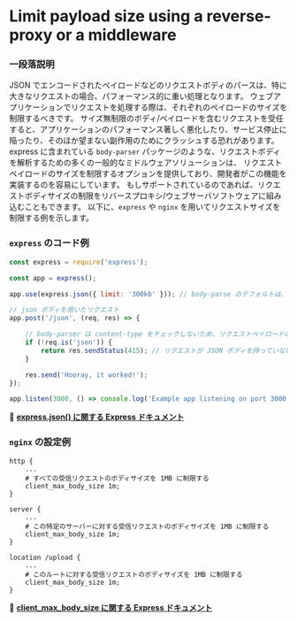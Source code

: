 # Limit payload size using a reverse-proxy or a middleware

### 一段落説明

JSON でエンコードされたペイロードなどのリクエストボディのパースは、特に大きなリクエストの場合、パフォーマンス的に重い処理となります。
ウェブアプリケーションでリクエストを処理する際は、それぞれのペイロードのサイズを制限するべきです。
サイズ無制限のボディ/ペイロードを含むリクエストを受任すると、アプリケーションのパフォーマンス著しく悪化したり、サービス停止に陥ったり、そのほか望まない副作用のためにクラッシュする恐れがあります。
express に含まれている `body-parser` パッケージのような、リクエストボディを解析するための多くの一般的なミドルウェアソリューションは、
リクエストペイロードのサイズを制限するオプションを提供しており、開発者がこの機能を実装するのを容易にしています。
もしサポートされているのであれば、リクエストボディサイズの制限をリバースプロキシ/ウェブサーバソフトウェアに組み込むこともできます。
以下に、`express` や `nginx` を用いてリクエストサイズを制限する例を示します。

### `express` のコード例

```javascript
const express = require('express');

const app = express();

app.use(express.json({ limit: '300kb' })); // body-parse のデフォルトは、100kb のボディサイズ制限です

// json ボディを用いたリクエスト
app.post('/json', (req, res) => {

    // body-parser は content-type をチェックしないため、リクエストペイロードの content-type が json かどうかチェックする
    if (!req.is('json')) {
        return res.sendStatus(415); // リクエストが JSON ボディを持っていなければ、Unsupported media type を返す
    }

    res.send('Hooray, it worked!');
});

app.listen(3000, () => console.log('Example app listening on port 3000!'));
```

🔗 [**express.json() に関する Express ドキュメント**](http://expressjs.com/en/4x/api.html#express.json)

### `nginx` の設定例

```nginx
http {
    ...
    # すべての受信リクエストのボディサイズを 1MB に制限する
    client_max_body_size 1m;
}

server {
    ...
    # この特定のサーバーに対する受信リクエストのボディサイズを 1MB に制限する
    client_max_body_size 1m;
}

location /upload {
    ...
    # このルートに対する受信リクエストのボディサイズを 1MB に制限する
    client_max_body_size 1m;
}
```

🔗 [**client_max_body_size に関する Express ドキュメント**](http://nginx.org/en/docs/http/ngx_http_core_module.html#client_max_body_size)